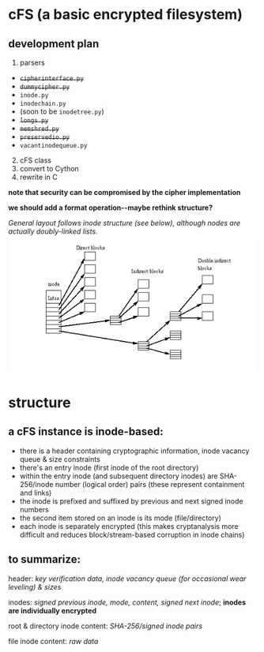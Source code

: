 # cFS (a basic encrypted filesystem)
## development plan
1. parsers
  - ~~`cipherinterface.py`~~
  - ~~`dummycipher.py`~~
  - `inode.py`
  - `inodechain.py`
  - (soon to be `inodetree.py`)
  - ~~`longs.py`~~
  - ~~`memshred.py`~~
  - ~~`preservedio.py`~~
  - `vacantinodequeue.py`
2. cFS class
3. convert to Cython
4. rewrite in C

**note that security can be compromised by the cipher implementation**

**we should add a format operation--maybe rethink structure?**

*General layout follows inode structure (see below), although nodes are actually doubly-linked lists.*
![](tmp.png?raw=true)

# structure

## a cFS instance is inode-based:
- there is a header containing cryptographic information, inode vacancy queue & size constraints
- there's an entry inode (first inode of the root directory)
- within the entry inode (and subsequent directory inodes) are SHA-256/inode number (logical order) pairs (these represent containment and links)
- the inode is prefixed and suffixed by previous and next signed inode numbers
- the second item stored on an inode is its mode (file/directory)
- each inode is separately encrypted (this makes cryptanalysis more difficult and reduces block/stream-based corruption in inode chains)

## to summarize:
header: *key verification data, inode vacancy queue (for occasional wear leveling) & sizes*

inodes: *signed previous inode, mode, content, signed next inode*; **inodes are individually encrypted**

root & directory inode content: *SHA-256/signed inode pairs*

file inode content: *raw data*
